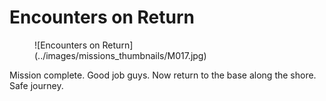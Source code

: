 # Encounters on Return

<figure markdown>
![Encounters on Return](../images/missions_thumbnails/M017.jpg)
</figure>

Mission complete. Good job guys.
Now return to the base along the shore.
Safe journey.
